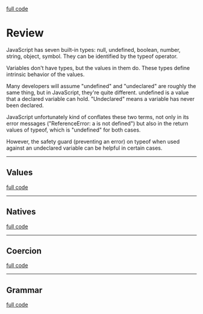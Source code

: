 [full code](ch1.md)

# Review

JavaScript has seven built-in types: null, undefined, boolean, number, string, object, symbol. They can be identified by the typeof operator.

Variables don't have types, but the values in them do. These types define intrinsic behavior of the values.

Many developers will assume "undefined" and "undeclared" are roughly the same thing, but in JavaScript, they're quite different. undefined is a value that a declared variable can hold. "Undeclared" means a variable has never been declared.

JavaScript unfortunately kind of conflates these two terms, not only in its error messages ("ReferenceError: a is not defined") but also in the return values of typeof, which is "undefined" for both cases.

However, the safety guard (preventing an error) on typeof when used against an undeclared variable can be helpful in certain cases.

<hr>

## Values

[full code](ch2.md)

<hr>

## Natives

[full code](ch3.md)

<hr>

## Coercion

[full code](ch4.md)

<hr>

## Grammar

[full code](ch5.md)


